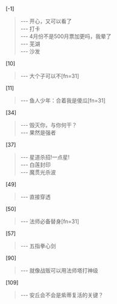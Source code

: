 
[-1] 
>--- 开心，又可以看了<br>
>--- 打卡<br>
>--- 4月份不是500月票加更吗，我晕了<br>
>--- 芜湖<br>
>--- 沙发<br>

[10] 
>--- 大个子可以不[fn=31]<br>

[11] 
>--- 鱼人少年：合着我是傻瓜[fn=31]<br>

[34] 
>--- 毁灭你，与你何干？<br>
>--- 果然是强者<br>

[37] 
>--- 星道杀招!一点星!<br>
>--- 白莲封印<br>
>--- 魔贯光杀波<br>

[49] 
>--- 直接穿透<br>

[50] 
>--- 法师必备替身[fn=31]<br>

[57] 
>--- 五指拳心剑<br>

[90] 
>--- 就像战贩可以用法师塔打神级<br>

[109] 
>--- 安丘会不会是紫蒂复活的关键？<br>
